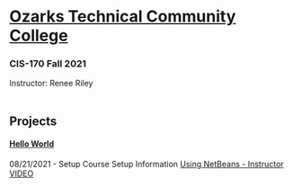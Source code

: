 # [Ozarks Technical Community College](https://otc.edu)

### CIS-170 Fall 2021
Instructor: Renee Riley
<br>
<br>

## Projects
#### [Hello World](https://github.com/jw0013826/CIS170/tree/master/HelloWorld)
08/21/2021 - Setup Course Setup Information
[Using NetBeans - Instructor VIDEO](https://youtu.be/c8mFOu-meao)
###


